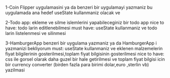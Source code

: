 1-Coin Flipper uygulamasini ya da benzeri bir uygulamayi yazmaniz bu uygulamada ana hedef useState kullanmaniz olacak ve

2-Todo app: ekleme ve silme islemlerini yapabileceginiz bir todo app nice to have: todo larin editlenebilmesi must have: useState kullanmaniz ve todo larin listelenmesi ve silinmesi

3-HamburgerApp benzeri bir uygulama yazmaniz ya da HamburgerApp i yazmanizi bekliyorum must: useState kullanmaniz ve eklenen malzemelerin fiyat bilgilerinin gosterilmesi,toplam fiyat bilgisinin gosterilmesi nice to have: css ile gorsel olarak daha guzel bir hale getirilmesi ve toplam fiyat bilgisi icin bir currency converter (birden fazla para birimi dolar,euro ,sterlin vb) yazilmasi